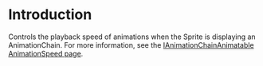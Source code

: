 # Introduction

Controls the playback speed of animations when the Sprite is displaying an AnimationChain. For more information, see the [IAnimationChainAnimatable AnimationSpeed page](../graphics/animation/flatredball-graphics-ianimationchainanimatable/animationspeed.md).
